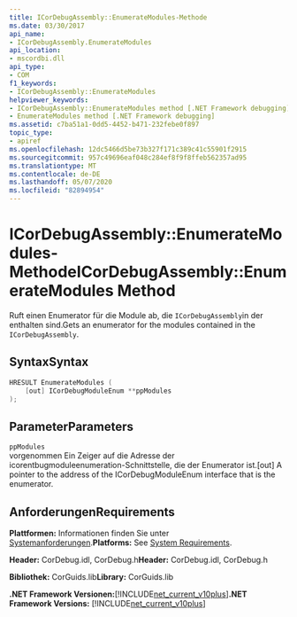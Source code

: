 ```yaml
---
title: ICorDebugAssembly::EnumerateModules-Methode
ms.date: 03/30/2017
api_name:
- ICorDebugAssembly.EnumerateModules
api_location:
- mscordbi.dll
api_type:
- COM
f1_keywords:
- ICorDebugAssembly::EnumerateModules
helpviewer_keywords:
- ICorDebugAssembly::EnumerateModules method [.NET Framework debugging]
- EnumerateModules method [.NET Framework debugging]
ms.assetid: c7ba51a1-0dd5-4452-b471-232febe0f897
topic_type:
- apiref
ms.openlocfilehash: 12dc5466d5be73b327f171c389c41c55901f2915
ms.sourcegitcommit: 957c49696eaf048c284ef8f9f8ffeb562357ad95
ms.translationtype: MT
ms.contentlocale: de-DE
ms.lasthandoff: 05/07/2020
ms.locfileid: "82894954"
---
```

# <a name="icordebugassemblyenumeratemodules-method"></a><span data-ttu-id="d52f0-102">ICorDebugAssembly::EnumerateModules-Methode</span><span class="sxs-lookup"><span data-stu-id="d52f0-102">ICorDebugAssembly::EnumerateModules Method</span></span>
<span data-ttu-id="d52f0-103">Ruft einen Enumerator für die Module ab, die `ICorDebugAssembly`in der enthalten sind.</span><span class="sxs-lookup"><span data-stu-id="d52f0-103">Gets an enumerator for the modules contained in the `ICorDebugAssembly`.</span></span>  
  
## <a name="syntax"></a><span data-ttu-id="d52f0-104">Syntax</span><span class="sxs-lookup"><span data-stu-id="d52f0-104">Syntax</span></span>  
  
```cpp  
HRESULT EnumerateModules (  
    [out] ICorDebugModuleEnum **ppModules  
);  
```  
  
## <a name="parameters"></a><span data-ttu-id="d52f0-105">Parameter</span><span class="sxs-lookup"><span data-stu-id="d52f0-105">Parameters</span></span>  
 `ppModules`  
 <span data-ttu-id="d52f0-106">vorgenommen Ein Zeiger auf die Adresse der icorentbugmoduleenumeration-Schnittstelle, die der Enumerator ist.</span><span class="sxs-lookup"><span data-stu-id="d52f0-106">[out] A pointer to the address of the ICorDebugModuleEnum interface that is the enumerator.</span></span>  
  
## <a name="requirements"></a><span data-ttu-id="d52f0-107">Anforderungen</span><span class="sxs-lookup"><span data-stu-id="d52f0-107">Requirements</span></span>  
 <span data-ttu-id="d52f0-108">**Plattformen:** Informationen finden Sie unter [Systemanforderungen](../../get-started/system-requirements.md).</span><span class="sxs-lookup"><span data-stu-id="d52f0-108">**Platforms:** See [System Requirements](../../get-started/system-requirements.md).</span></span>  
  
 <span data-ttu-id="d52f0-109">**Header:** CorDebug.idl, CorDebug.h</span><span class="sxs-lookup"><span data-stu-id="d52f0-109">**Header:** CorDebug.idl, CorDebug.h</span></span>  
  
 <span data-ttu-id="d52f0-110">**Bibliothek:** CorGuids.lib</span><span class="sxs-lookup"><span data-stu-id="d52f0-110">**Library:** CorGuids.lib</span></span>  
  
 <span data-ttu-id="d52f0-111">**.NET Framework Versionen:**[!INCLUDE[net_current_v10plus](../../../../includes/net-current-v10plus-md.md)]</span><span class="sxs-lookup"><span data-stu-id="d52f0-111">**.NET Framework Versions:** [!INCLUDE[net_current_v10plus](../../../../includes/net-current-v10plus-md.md)]</span></span>
